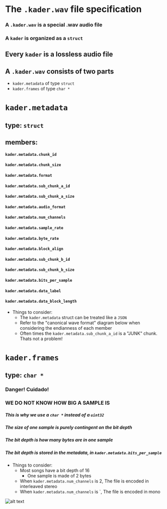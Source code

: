 # The ```.kader.wav``` file specification

### A ```.kader.wav``` is a special .wav audio file
### A ```kader``` is organized as a ```struct```

## Every ```kader``` is a lossless audio file 
## A ```.kader.wav``` consists of two parts 

* ```kader.metadata``` of type ```struct```
* ```kader.frames``` of type ```char *``` 

# ```kader.metadata```

## type: ```struct```

## members: 

#### ```kader.metadata.chunk_id```
#### ```kader.metadata.chunk_size```
#### ```kader.metadata.format```
#### ```kader.metadata.sub_chunk_a_id```
#### ```kader.metadata.sub_chunk_a_size```
#### ```kader.metadata.audio_format```
#### ```kader.metadata.num_channels```
#### ```kader.metadata.sample_rate```
#### ```kader.metadata.byte_rate```
#### ```kader.metadata.block_align```
#### ```kader.metadata.sub_chunk_b_id```
#### ```kader.metadata.sub_chunk_b_size```
#### ```kader.metadata.bits_per_sample```
#### ```kader.metadata.data_label```
#### ```kader.metadata.data_block_length```


* Things to consider: 
    * The ```kader.metadata``` struct can be treated like a ```JSON``` 
    * Refer to the "canonical wave format" diagram below when considering the endianness of each member 
    * Often times the ```kader.metadata.sub_chunk_a_id``` is a "JUNK" chunk. Thats not a problem! 

# ```kader.frames```

## type: ```char *```

### Danger! Cuidado!
### WE DO NOT KNOW HOW BIG A SAMPLE IS

##### This is why we use a ```char *``` instead of a ```uint32```
##### The size of one sample is purely contingent on the bit depth
##### The bit depth is how many bytes are in one sample 
##### The bit depth is stored in the metadata, in ```kader.metadata.bits_per_sample```

* Things to consider:
    * Most songs have a bit depth of 16
        * One sample is made of 2 bytes
    * When ```kader.metadata.num_channels``` is 2, The file is encoded in interleaved stereo
    * When ```kader.metadata.num_channels``` is `, The file is encoded in mono

![alt text](https://github.com/pablopenrose/c/blob/master/kader.wav/stack.gif?raw=true")
